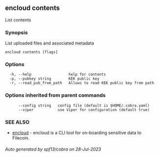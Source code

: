 ## encloud contents

List contents

### Synopsis

List uploaded files and associated metadata

```
encloud contents [flags]
```

### Options

```
  -h, --help                 help for contents
  -p, --pubkey string        KEK public key
  -r, --read_pub_from_path   Allows to read KEK public key from path
```

### Options inherited from parent commands

```
      --config string   config file (default is $HOME/.cobra.yaml)
      --viper           use Viper for configuration (default true)
```

### SEE ALSO

* [encloud](encloud.md)	 - encloud is a CLI tool for on-boarding sensitive data to Filecoin.

###### Auto generated by spf13/cobra on 28-Jul-2023
